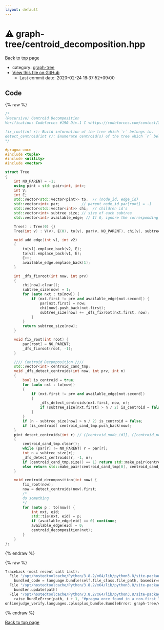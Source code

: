 ```yaml
---
layout: default
---
```


<!-- mathjax config similar to math.stackexchange -->
<script type="text/javascript" async
  src="https://cdnjs.cloudflare.com/ajax/libs/mathjax/2.7.5/MathJax.js?config=TeX-MML-AM_CHTML">
</script>
<script type="text/x-mathjax-config">
  MathJax.Hub.Config({
    TeX: { equationNumbers: { autoNumber: "AMS" }},
    tex2jax: {
      inlineMath: [ ['$','$'] ],
      processEscapes: true
    },
    "HTML-CSS": { matchFontHeight: false },
    displayAlign: "left",
    displayIndent: "2em"
  });
</script>

<script type="text/javascript" src="https://cdnjs.cloudflare.com/ajax/libs/jquery/3.4.1/jquery.min.js"></script>
<script src="https://cdn.jsdelivr.net/npm/jquery-balloon-js@1.1.2/jquery.balloon.min.js" integrity="sha256-ZEYs9VrgAeNuPvs15E39OsyOJaIkXEEt10fzxJ20+2I=" crossorigin="anonymous"></script>
<script type="text/javascript" src="../../assets/js/copy-button.js"></script>
<link rel="stylesheet" href="../../assets/css/copy-button.css" />


# :warning: graph-tree/centroid_decomposition.hpp

<a href="../../index.html">Back to top page</a>

* category: <a href="../../index.html#aea7f79aded53b9cdf48a7ce3f3ec60e">graph-tree</a>
* <a href="{{ site.github.repository_url }}/blob/master/graph-tree/centroid_decomposition.hpp">View this file on GitHub</a>
    - Last commit date: 2020-02-24 18:37:52+09:00




## Code

<a id="unbundled"></a>
{% raw %}
```cpp
/*
(Recursive) Centroid Decomposition
Verification: Codeforces #190 Div.1 C <https://codeforces.com/contest/321/submission/59093583>

fix_root(int r): Build information of the tree which `r` belongs to.
detect_centroid(int r): Enumerate centroid(s) of the tree which `r` belongs to.
*/

#pragma once
#include <tuple>
#include <utility>
#include <vector>

struct Tree
{
    int NO_PARENT = -1;
    using pint = std::pair<int, int>;
    int V;
    int E;
    std::vector<std::vector<pint>> to;  // (node_id, edge_id)
    std::vector<int> par;          // parent node_id par[root] = -1
    std::vector<std::vector<int>> chi;  // children id's
    std::vector<int> subtree_size; // size of each subtree
    std::vector<int> available_edge; // If 0, ignore the corresponding edge.

    Tree() : Tree(0) {}
    Tree(int v) : V(v), E(0), to(v), par(v, NO_PARENT), chi(v), subtree_size(v) {}

    void add_edge(int v1, int v2)
    {
        to[v1].emplace_back(v2, E);
        to[v2].emplace_back(v1, E);
        E++;
        available_edge.emplace_back(1);
    }

    int _dfs_fixroot(int now, int prv)
    {
        chi[now].clear();
        subtree_size[now] = 1;
        for (auto nxt : to[now]) {
            if (nxt.first != prv and available_edge[nxt.second]) {
                par[nxt.first] = now;
                chi[now].push_back(nxt.first);
                subtree_size[now] += _dfs_fixroot(nxt.first, now);
            }
        }
        return subtree_size[now];
    }

    void fix_root(int root) {
        par[root] = NO_PARENT;
        _dfs_fixroot(root, -1);
    }

    //// Centroid Decpmposition ////
    std::vector<int> centroid_cand_tmp;
    void _dfs_detect_centroids(int now, int prv, int n)
    {
        bool is_centroid = true;
        for (auto nxt : to[now])
        {
            if (nxt.first != prv and available_edge[nxt.second])
            {
                _dfs_detect_centroids(nxt.first, now, n);
                if (subtree_size[nxt.first] > n / 2) is_centroid = false;
            }
        }
        if (n - subtree_size[now] > n / 2) is_centroid = false;
        if (is_centroid) centroid_cand_tmp.push_back(now);
    }
    pint detect_centroids(int r) // ([centroid_node_id1], ([centroid_node_id2]|-1))
    {
        centroid_cand_tmp.clear();
        while (par[r] != NO_PARENT) r = par[r];
        int n = subtree_size[r];
        _dfs_detect_centroids(r, -1, n);
        if (centroid_cand_tmp.size() == 1) return std::make_pair(centroid_cand_tmp[0], -1);
        else return std::make_pair(centroid_cand_tmp[0], centroid_cand_tmp[1]);
    }

    void centroid_decomposition(int now) {
        fix_root(now);
        now = detect_centroids(now).first;
        /*
        do something
        */
        for (auto p : to[now]) {
            int nxt, eid;
            std::tie(nxt, eid) = p;
            if (available_edge[eid] == 0) continue;
            available_edge[eid] = 0;
            centroid_decomposition(nxt);
        }
    }
};

```
{% endraw %}

<a id="bundled"></a>
{% raw %}
```cpp
Traceback (most recent call last):
  File "/opt/hostedtoolcache/Python/3.8.2/x64/lib/python3.8/site-packages/onlinejudge_verify/docs.py", line 347, in write_contents
    bundled_code = language.bundle(self.file_class.file_path, basedir=self.cpp_source_path)
  File "/opt/hostedtoolcache/Python/3.8.2/x64/lib/python3.8/site-packages/onlinejudge_verify/languages/cplusplus.py", line 68, in bundle
    bundler.update(path)
  File "/opt/hostedtoolcache/Python/3.8.2/x64/lib/python3.8/site-packages/onlinejudge_verify/languages/cplusplus_bundle.py", line 115, in update
    raise BundleError(path, i + 1, "#pragma once found in a non-first line")
onlinejudge_verify.languages.cplusplus_bundle.BundleError: graph-tree/centroid_decomposition.hpp: line 9: #pragma once found in a non-first line

```
{% endraw %}

<a href="../../index.html">Back to top page</a>

